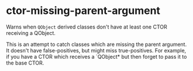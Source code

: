 # ctor-missing-parent-argument

Warns when `QObject` derived classes don't have at least one CTOR receiving a QObject.

This is an attempt to catch classes which are missing the parent argument.
It doesn't have false-positives, but might miss true-positives. For example,
if you have a CTOR which receives a `QObject* but then forget to pass it to the
base CTOR.
